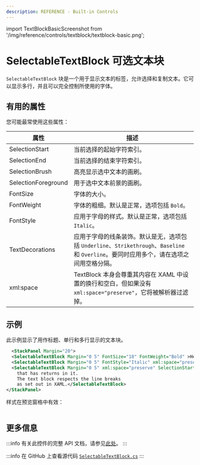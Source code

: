 ```yaml
---
description: REFERENCE - Built-in Controls
---
```


import TextBlockBasicScreenshot from '/img/reference/controls/textblock/textblock-basic.png';

# SelectableTextBlock 可选文本块

`SelectableTextBlock` 块是一个用于显示文本的标签，允许选择和复制文本。它可以显示多行，并且可以完全控制所使用的字体。

## 有用的属性

您可能最常使用这些属性：

| 属性              | 描述                                                                                                                                                                                                                 |
| ----------------- | -------------------------------------------------------------------------------------------------------------------------------------------------------------------------------------------------------------------- |
| SelectionStart    | 当前选择的起始字符索引。                                                                                                                                                                                              |
| SelectionEnd      | 当前选择的结束字符索引。                                                                                                                                                                                              |
| SelectionBrush    | 高亮显示选中文本的画刷。                                                                                                                                                                                              |
| SelectionForeground | 用于选中文本前景的画刷。                                                                                                                                                                                            |
| FontSize          | 字体的大小。                                                                                                                                                                                                          |
| FontWeight        | 字体的粗细。默认是正常，选项包括 `Bold`。                                                                                                                                                                             |
| FontStyle         | 应用于字母的样式。默认是正常，选项包括 `Italic`。                                                                                                                                                                      |
| TextDecorations   | 应用于字母的线条装饰。默认是无，选项包括 `Underline`、`Strikethrough`、`Baseline` 和 `Overline`。要同时应用多个，请在选项之间用空格分隔。                                                                             |
| xml:space         | TextBlock 本身会尊重其内容在 XAML 中设置的换行和空白，但如果没有 `xml:space="preserve"`，它将被解析器过滤掉。                                                                                                           |

## 示例

此示例显示了用作标题、单行和多行显示的文本块。

```xml
  <StackPanel Margin="20">
  <SelectableTextBlock Margin="0 5" FontSize="18" FontWeight="Bold" >Heading</SelectableTextBlock>
  <SelectableTextBlock Margin="0 5" FontStyle="Italic" xml:space="preserve" SelectionBrush="Red">This is a single line.</SelectableTextBlock>
  <SelectableTextBlock Margin="0 5" xml:space="preserve" SelectionStart="3" SelectionEnd="13">This is a multi-line display
    that has returns in it.
    The text block respects the line breaks
    as set out in XAML.</SelectableTextBlock>
</StackPanel>
```

样式在预览窗格中有效：

<img src={TextBlockBasicScreenshot} alt="" />

## 更多信息

:::info
有关此控件的完整 API 文档，请参见[此处](http://reference.avaloniaui.net/api/Avalonia.Controls/SelectableTextBlock/)。
:::

:::info
在 GitHub 上查看源代码 [`SelectableTextBlock.cs`](https://github.com/AvaloniaUI/Avalonia/blob/master/src/Avalonia.Controls/SelectableTextBlock.cs)
:::

